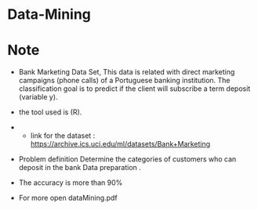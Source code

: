 # Data-Mining

# Note

*  Bank Marketing Data Set, This data is related with direct marketing 
campaigns (phone calls) of a Portuguese banking institution. The classification 
goal is to predict if the client will subscribe a term deposit (variable y).
- the tool used is (R).

* - link for the dataset :
https://archive.ics.uci.edu/ml/datasets/Bank+Marketing

* Problem definition
Determine the categories of customers who can deposit in the bank
Data preparation .

* The accuracy is more than 90%

* For more open dataMining.pdf

